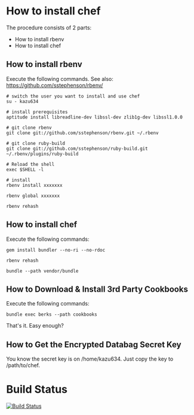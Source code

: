 # How to install chef
The procedure consists of 2 parts:

- How to install rbenv
- How to install chef

## How to install rbenv
Execute the following commands. See also: https://github.com/sstephenson/rbenv/

    # switch the user you want to install and use chef
    su - kazu634

    # install prerequisites
    aptitude install libreadline-dev libssl-dev zlib1g-dev libssl1.0.0

    # git clone rbenv
    git clone git://github.com/sstephenson/rbenv.git ~/.rbenv

    # git clone ruby-build
    git clone git://github.com/sstephenson/ruby-build.git ~/.rbenv/plugins/ruby-build

    # Reload the shell
    exec $SHELL -l

    # install
    rbenv install xxxxxxx

    rbenv global xxxxxxx

    rbenv rehash

## How to install chef
Execute the following commands:

    gem install bundler --no-ri --no-rdoc

    rbenv rehash

    bundle --path vendor/bundle

## How to Download & Install 3rd Party Cookbooks
Execute the following commands:

    bundle exec berks --path cookbooks

That's it. Easy enough?

## How to Get the Encrypted Databag Secret Key
You know the secret key is on /home/kazu634.
Just copy the key to /path/to/chef.

# Build Status
[![Build Status](https://api.travis-ci.org/kazu634/chef.png)](https://api.travis-ci.org/kazu634/chef.png)
